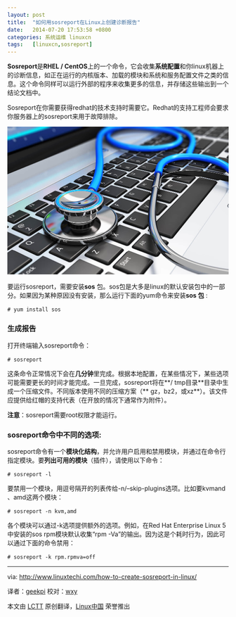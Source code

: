 ```yaml
---
layout: post
title:	"如何用sosreport在Linux上创建诊断报告"
date:	2014-07-20 17:53:58 +0800 
categories:	系统运维 linuxcn 
tags:	[linuxcn,sosreport]
---
```



**Sosreport**是**RHEL / CentOS**上的一个命令，它会收集**系统配置**和你linux机器上的诊断信息，如正在运行的内核版本、加载的模块和系统和服务配置文件之类的信息。这个命令同样可以运行外部的程序来收集更多的信息，并存储这些输出到一个结论文档中。


Sosreport在你需要获得redhat的技术支持时需要它。Redhat的支持工程师会要求你服务器上的sosreport来用于故障排除。


![](/Asserts/Images/album/201407/20/175405kijg156u1t4len6g.jpg)


要运行sosreport，需要安装**sos** 包。sos包是大多是linux的默认安装包中的一部分。如果因为某种原因没有安装，那么运行下面的yum命令来安装**sos 包** :



```
# yum install sos 

```

### 生成报告


打开终端输入sosreport命令：



```
# sosreport 

```

这条命令正常情况下会在**几分钟**里完成。根据本地配置，在某些情况下，某些选项可能需要更长的时间才能完成。一旦完成，sosreport将在**/ tmp目录**目录中生成一个压缩文件。不同版本使用不同的压缩方案（\*\* gz，bz2，或xz\*\*）。该文件应提供给红帽的支持代表（在开放的情况下通常作为附件）。


**注意**：sosreport需要root权限才能运行。


### sosreport命令中不同的选项:


sosreport命令有一个**模块化结构**，并允许用户启用和禁用模块，并通过在命令行指定模块。要**列出可用的模块**（插件），请使用以下命令：



```
# sosreport -l

```

要禁用一个模块，用逗号隔开的列表传给-n/–skip-plugins选项。比如要kvmand 、amd这两个模块：



```
# sosreport -n kvm,amd

```

各个模块可以通过-k选项提供额外的选项。例如，在Red Hat Enterprise Linux 5中安装的sos rpm模块默认收集“rpm -Va”的输出。因为这是个耗时行为，因此可以通过下面的命令禁用：



```
# sosreport -k rpm.rpmva=off 

```



---


via: <http://www.linuxtechi.com/how-to-create-sosreport-in-linux/>


译者：[geekpi](https://github.com/geekpi) 校对：[wxy](https://github.com/wxy)


本文由 [LCTT](https://github.com/LCTT/TranslateProject) 原创翻译，[Linux中国](http://linux.cn/) 荣誉推出

